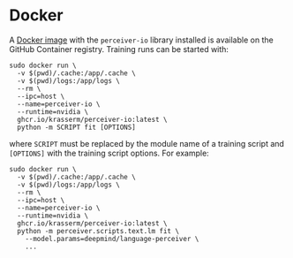 # Docker

A [Docker image](https://github.com/krasserm/perceiver-io/pkgs/container/perceiver-io) with the `perceiver-io` library
installed is available on the GitHub Container registry. Training runs can be started with:

```shell
sudo docker run \
  -v $(pwd)/.cache:/app/.cache \
  -v $(pwd)/logs:/app/logs \
  --rm \
  --ipc=host \
  --name=perceiver-io \
  --runtime=nvidia \
  ghcr.io/krasserm/perceiver-io:latest \
  python -m SCRIPT fit [OPTIONS]
```

where `SCRIPT` must be replaced by the module name of a training script and `[OPTIONS]` with the training script
options. For example:

```shell
sudo docker run \
  -v $(pwd)/.cache:/app/.cache \
  -v $(pwd)/logs:/app/logs \
  --rm \
  --ipc=host \
  --name=perceiver-io \
  --runtime=nvidia \
  ghcr.io/krasserm/perceiver-io:latest \
  python -m perceiver.scripts.text.lm fit \
    --model.params=deepmind/language-perceiver \
    ...
```
